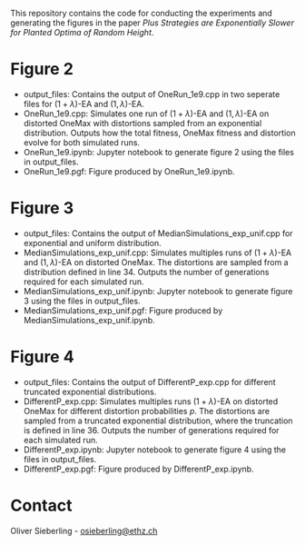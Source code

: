 This repository contains the code for conducting the experiments and generating the figures in the paper *Plus Strategies are Exponentially Slower for Planted Optima of Random Height*.
  
# Figure 2
- output_files: Contains the output of OneRun_1e9.cpp in two seperate files for $(1+\lambda)$-EA and $(1,\lambda)$-EA.
- OneRun_1e9.cpp: Simulates one run of $(1+\lambda)$-EA and $(1,\lambda)$-EA on distorted OneMax with distortions sampled from an exponential distribution. Outputs how the total fitness, OneMax fitness and distortion evolve for both simulated runs.
- OneRun_1e9.ipynb: Jupyter notebook to generate figure 2 using the files in output_files.
- OneRun_1e9.pgf: Figure produced by OneRun_1e9.ipynb.

# Figure 3
- output_files: Contains the output of MedianSimulations_exp_unif.cpp for exponential and uniform distribution.
- MedianSimulations_exp_unif.cpp: Simulates multiples runs of $(1+\lambda)$-EA and $(1,\lambda)$-EA on distorted OneMax. The distortions are sampled from a distribution defined in line 34. Outputs the number of generations required for each simulated run.
- MedianSimulations_exp_unif.ipynb: Jupyter notebook to generate figure 3 using the files in output_files.
- MedianSimulations_exp_unif.pgf: Figure produced by MedianSimulations_exp_unif.ipynb.

# Figure 4
- output_files: Contains the output of DifferentP_exp.cpp for different truncated exponential distributions.
- DifferentP_exp.cpp: Simulates multiples runs $(1+\lambda)$-EA on distorted OneMax for different distortion probabilities $p$. The distortions are sampled from a truncated exponential distribution, where the truncation is defined in line 36. Outputs the number of generations required for each simulated run.
- DifferentP_exp.ipynb: Jupyter notebook to generate figure 4 using the files in output_files.
- DifferentP_exp.pgf: Figure produced by DifferentP_exp.ipynb.

# Contact
Oliver Sieberling - osieberling@ethz.ch
